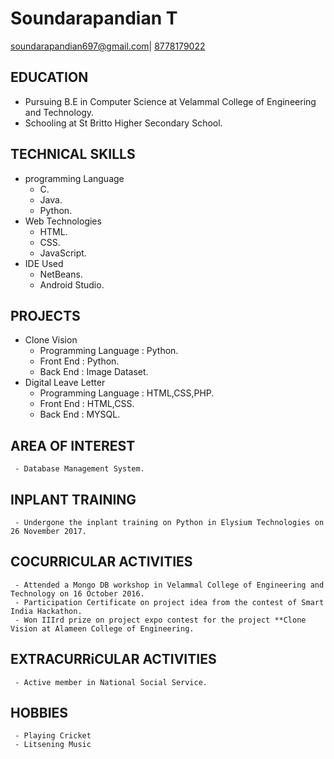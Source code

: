 # Soundarapandian T 
[soundarapandian697@gmail.com](mailto:soundarapandian697@gmail.com)|
[8778179022](tel:8778179022)

## EDUCATION
- Pursuing B.E in Computer Science  at Velammal College of Engineering and Technology.
- Schooling at St Britto Higher Secondary School. 

## TECHNICAL SKILLS
   - programming Language
       - C.
       - Java.
       - Python.
   - Web Technologies
       - HTML.
       - CSS.
       - JavaScript.
   - IDE Used
       - NetBeans.
       - Android Studio.
       
## PROJECTS
   - Clone Vision
     - Programming Language : Python.
     - Front End : Python.
     - Back  End : Image Dataset.
   - Digital Leave Letter
     - Programming Language : HTML,CSS,PHP.
     - Front End : HTML,CSS.
     - Back  End : MYSQL.
     
## AREA OF INTEREST
     - Database Management System.
     
## INPLANT TRAINING
     - Undergone the inplant training on Python in Elysium Technologies on 26 November 2017.
        
## COCURRICULAR ACTIVITIES
     - Attended a Mongo DB workshop in Velammal College of Engineering and Technology on 16 October 2016.
     - Participation Certificate on project idea from the contest of Smart India Hackathon.
     - Won IIIrd prize on project expo contest for the project **Clone Vision at Alameen College of Engineering.
     
## EXTRACURRiCULAR ACTIVITIES
     - Active member in National Social Service.
## HOBBIES
     - Playing Cricket
     - Litsening Music
